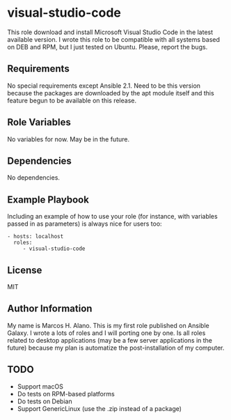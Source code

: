 visual-studio-code
==================

This role download and install Microsoft Visual Studio Code in the latest available version. I wrote this role to be compatible with all systems based on DEB and RPM, but I just tested on Ubuntu. Please, report the bugs.

Requirements
------------

No special requirements except Ansible 2.1. Need to be this version because the packages are downloaded by the apt module itself and this feature begun to be available on this release.

Role Variables
--------------

No variables for now. May be in the future.

Dependencies
------------

No dependencies.

Example Playbook
----------------

Including an example of how to use your role (for instance, with variables passed in as parameters) is always nice for users too:

    - hosts: localhost
      roles:
         - visual-studio-code

License
-------

MIT

Author Information
------------------

My name is Marcos H. Alano. This is my first role published on Ansible Galaxy. I wrote a lots of roles and I will porting one by one. Is all roles related to desktop applications (may be a few server applications in the future) because my plan is automatize the post-installation of my computer.


TODO
----

* Support macOS
* Do tests on RPM-based platforms
* Do tests on Debian
* Support GenericLinux (use the .zip instead of a package)
